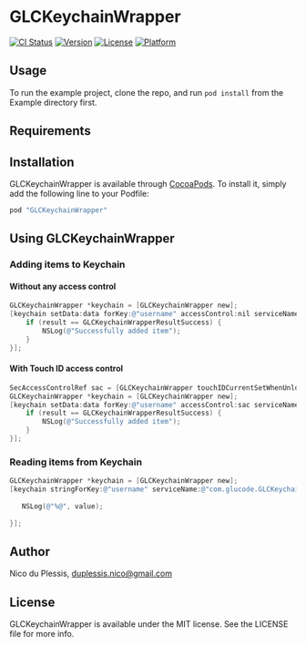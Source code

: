 # GLCKeychainWrapper

[![CI Status](http://img.shields.io/travis/glucode/GLCKeychainWrapper.svg?style=flat)](https://travis-ci.org/glucode/GLCKeychainWrapper)
[![Version](https://img.shields.io/cocoapods/v/GLCKeychainWrapper.svg?style=flat)](http://cocoapods.org/pods/GLCKeychainWrapper)
[![License](https://img.shields.io/cocoapods/l/GLCKeychainWrapper.svg?style=flat)](http://cocoapods.org/pods/GLCKeychainWrapper)
[![Platform](https://img.shields.io/cocoapods/p/GLCKeychainWrapper.svg?style=flat)](http://cocoapods.org/pods/GLCKeychainWrapper)

## Usage

To run the example project, clone the repo, and run `pod install` from the Example directory first.

## Requirements

## Installation

GLCKeychainWrapper is available through [CocoaPods](http://cocoapods.org). To install
it, simply add the following line to your Podfile:

```ruby
pod "GLCKeychainWrapper"
```

## Using GLCKeychainWrapper

### Adding items to Keychain

#### Without any access control

```Objective-C
GLCKeychainWrapper *keychain = [GLCKeychainWrapper new];
[keychain setData:data forKey:@"username" accessControl:nil serviceName:@"com.glucode.GLCKeychainWrapper" completion:^(GLCKeychainWrapperResult result) {
    if (result == GLCKeychainWrapperResultSuccess) {
        NSLog(@"Successfully added item");
    }
}];
```

#### With Touch ID access control

```Objective-C
SecAccessControlRef sac = [GLCKeychainWrapper touchIDCurrentSetWhenUnlockedThisDeviceOnlySAC];
GLCKeychainWrapper *keychain = [GLCKeychainWrapper new];
[keychain setData:data forKey:@"username" accessControl:sac serviceName:@"com.glucode.GLCKeychainWrapper" completion:^(GLCKeychainWrapperResult result) {
    if (result == GLCKeychainWrapperResultSuccess) {
        NSLog(@"Successfully added item");
    }
}];
```

### Reading items from Keychain

```Objective-C
GLCKeychainWrapper *keychain = [GLCKeychainWrapper new];
[keychain stringForKey:@"username" serviceName:@"com.glucode.GLCKeychainWrapper" completion:^(GLCKeychainWrapperResult result, NSString * _Nullable value) {
   
   NSLog(@"%@", value);
   
}];
```

## Author

Nico du Plessis, duplessis.nico@gmail.com

## License

GLCKeychainWrapper is available under the MIT license. See the LICENSE file for more info.
